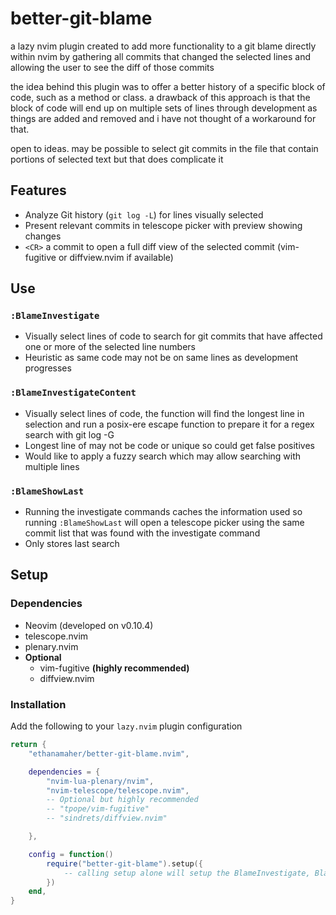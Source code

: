 # better-git-blame
a lazy nvim plugin created to add more functionality to a git blame directly within nvim by gathering all commits that changed the selected lines and allowing the user to see the diff of those commits

the idea behind this plugin was to offer a better history of a specific block of code, such as a method or class. a drawback of this approach is that the block of code will end up on multiple sets of lines through development as things are added and removed and i have not thought of a workaround for that.

open to ideas. may be possible to select git commits in the file that contain portions of selected text but that does complicate it

## Features
* Analyze Git history (`git log -L`) for lines visually selected
* Present relevant commits in telescope picker with preview showing changes
* `<CR>` a commit to open a full diff view of the selected commit (vim-fugitive or diffview.nvim if available)
## Use
### `:BlameInvestigate`
* Visually select lines of code to search for git commits that have affected one or more of the selected line numbers
* Heuristic as same code may not be on same lines as development progresses
### `:BlameInvestigateContent`
* Visually select lines of code, the function will find the longest line in selection and run a posix-ere escape function to prepare it for a regex search with git log -G
* Longest line of may not be code or unique so could get false positives
* Would like to apply a fuzzy search which may allow searching with multiple lines
### `:BlameShowLast`
* Running the investigate commands caches the information used so running `:BlameShowLast` will open a telescope picker using the same commit list that was found with the investigate command
* Only stores last search
## Setup
### Dependencies
* Neovim (developed on v0.10.4)
* telescope.nvim
* plenary.nvim
* **Optional**
    * vim-fugitive **(highly recommended)**
    * diffview.nvim
### Installation
Add the following to your `lazy.nvim` plugin configuration
```lua
return {
    "ethanamaher/better-git-blame.nvim",

    dependencies = {
        "nvim-lua-plenary/nvim",
        "nvim-telescope/telescope.nvim",
        -- Optional but highly recommended
        -- "tpope/vim-fugitive"
        -- "sindrets/diffview.nvim"

    },

    config = function()
        require("better-git-blame").setup({
            -- calling setup alone will setup the BlameInvestigate, BlameInvestigateContent, and BlameShowLast commands
        })
    end,
}
```
